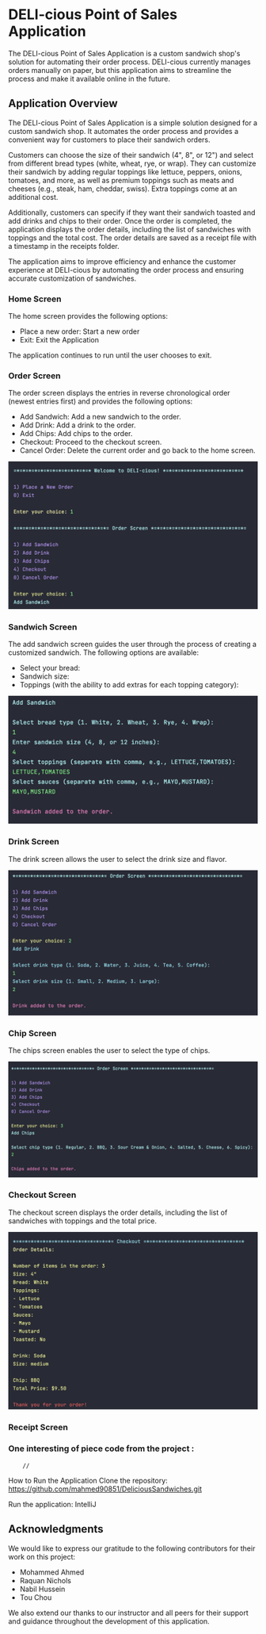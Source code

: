 # DELI-cious Point of Sales Application

The DELI-cious Point of Sales Application is a custom sandwich shop's solution for automating their order process.
DELI-cious currently manages orders manually on paper, but this application aims to streamline the process and make it available online in the future.


## Application Overview

The DELI-cious Point of Sales Application is a simple solution designed for a custom sandwich shop. It automates the order process and provides a convenient way for customers to place their sandwich orders.

Customers can choose the size of their sandwich (4", 8", or 12") and select from different bread types (white, wheat, rye, or wrap). They can customize their sandwich by adding regular toppings like lettuce, peppers, onions, tomatoes, and more, as well as premium toppings such as meats and cheeses (e.g., steak, ham, cheddar, swiss). Extra toppings come at an additional cost.

Additionally, customers can specify if they want their sandwich toasted and add drinks and chips to their order. Once the order is completed, the application displays the order details, including the list of sandwiches with toppings and the total cost. The order details are saved as a receipt file with a timestamp in the receipts folder.

The application aims to improve efficiency and enhance the customer experience at DELI-cious by automating the order process and ensuring accurate customization of sandwiches.

### Home Screen
The home screen provides the following options:

- Place a new order: Start a new order
- Exit: Exit the Application

The application continues to run until the user chooses to exit.

### Order Screen
The order screen displays the entries in reverse chronological order (newest entries first) and provides the following options:

- Add Sandwich: Add a new sandwich to the order.
- Add Drink: Add a drink to the order.
- Add Chips: Add chips to the order.
- Checkout: Proceed to the checkout screen.
- Cancel Order: Delete the current order and go back to the home screen.

![Screen Shot 2023-05-31 at 7.34.06 PM.png](Screen%20Shot%202023-05-31%20at%207.34.06%20PM.png)
### Sandwich Screen
The add sandwich screen guides the user through the process of creating a customized sandwich. The following options are available:

- Select your bread:
- Sandwich size:
- Toppings (with the ability to add extras for each topping category):

![Screen Shot 2023-05-31 at 7.35.08 PM.png](Screen%20Shot%202023-05-31%20at%207.35.08%20PM.png)
### Drink Screen
The drink screen allows the user to select the drink size and flavor.

![Screen Shot 2023-05-31 at 7.36.04 PM.png](Screen%20Shot%202023-05-31%20at%207.36.04%20PM.png)
### Chip Screen
The chips screen enables the user to select the type of chips.

![Screen Shot 2023-05-31 at 7.36.54 PM.png](Screen%20Shot%202023-05-31%20at%207.36.54%20PM.png)

### Checkout Screen
The checkout screen displays the order details, including the list of sandwiches with toppings and the total price.

![Screen Shot 2023-05-31 at 7.37.33 PM.png](Screen%20Shot%202023-05-31%20at%207.37.33%20PM.png)
### Receipt Screen


### One interesting of piece code from the project :
        //


How to Run the Application
Clone the repository: https://github.com/mahmed90851/DeliciousSandwiches.git

Run the application: IntelliJ

## Acknowledgments
We would like to express our gratitude to the following contributors for their work on this project:
* Mohammed Ahmed
* Raquan Nichols
* Nabil Hussein
* Tou Chou

We also extend our thanks to our instructor and all peers for their support and guidance throughout the development of this application.

